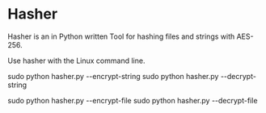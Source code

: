 # Hasher

Hasher is an in Python written Tool for hashing files and strings with AES-256.

Use hasher with the Linux command line.

sudo python hasher.py --encrypt-string <string>
sudo python hasher.py --decrypt-string <string>

sudo python hasher.py --encrypt-file <filename>
sudo python hasher.py --decrypt-file <filename>
